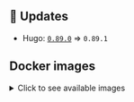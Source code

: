 ## :heartbeat: Updates

* Hugo: [`0.89.0`](https://github.com/klakegg/docker-hugo/releases/tag/0.89.0) => `0.89.1`


## Docker images

<details>
<summary>Click to see available images</summary>

This release is available from Docker Hub as project `klakegg/hugo` with the following tags:

| Alias tags                   | Version specific tags                      |
| ---------------------------- | ------------------------------------------ |
| `busybox`, `latest`          | `0.89.1-busybox`, `0.89.1`                     |
| `busybox-ci`, `ci`           | `0.89.1-busybox-ci`, `0.89.1-ci`               |
| `busybox-onbuild`, `onbuild` | `0.89.1-busybox-onbuild`, `0.89.1-onbuild`     |
| `alpine`                     | `0.89.1-alpine`                              |
| `alpine-ci`                  | `0.89.1-alpine-ci`                           |
| `alpine-onbuild`             | `0.89.1-alpine-onbuild`                      |
| `asciidoctor`                | `0.89.1-asciidoctor`                         |
| `asciidoctor-ci`             | `0.89.1-asciidoctor-ci`                      |
| `asciidoctor-onbuild`        | `0.89.1-asciidoctor-onbuild`                 |
| `pandoc`                     | `0.89.1-pandoc`                              |
| `pandoc-ci`                  | `0.89.1-pandoc-ci`                           |
| `pandoc-onbuild`             | `0.89.1-pandoc-onbuild`                      |
| `ext-alpine`                 | `0.89.1-ext-alpine`                          |
| `ext-alpine-ci`              | `0.89.1-ext-alpine-ci`                       |
| `ext-alpine-onbuild`         | `0.89.1-ext-alpine-onbuild`                  |
| `ext-asciidoctor`            | `0.89.1-ext-asciidoctor`                     |
| `ext-asciidoctor-ci`         | `0.89.1-ext-asciidoctor-ci`                  |
| `ext-asciidoctor-onbuild`    | `0.89.1-ext-asciidoctor-onbuild`             |
| `ext-pandoc`                 | `0.89.1-ext-pandoc`                          |
| `ext-pandoc-ci`              | `0.89.1-ext-pandoc-ci`                       |
| `ext-pandoc-onbuild`         | `0.89.1-ext-pandoc-onbuild`                  |
| `debian`                     | `0.89.1-debian`                              |
| `debian-ci`                  | `0.89.1-debian-ci`                           |
| `debian-onbuild`             | `0.89.1-debian-onbuild`                      |
| `ext-debian`, `ext`, `latest-ext` | `0.89.1-ext-debian`, `0.89.1-ext`         |
| `ext-debian-ci`, `ext-ci`    | `0.89.1-ext-debian-ci`, `0.89.1-ext-ci`        |
| `ext-debian-onbuild`, `ext-onbuild` | `0.89.1-ext-debian-onbuild`, `0.89.1-ext-onbuild` |
| `ubuntu`                     | `0.89.1-ubuntu`                            |
| `ubuntu-ci`                  | `0.89.1-ubuntu-ci`                         |
| `ubuntu-onbuild`             | `0.89.1-ubuntu-onbuild`                    |
| `ext-ubuntu`                 | `0.89.1-ext-ubuntu`                        |
| `ext-ubuntu-ci`              | `0.89.1-ext-ubuntu-ci`                     |
| `ext-ubuntu-onbuild`         | `0.89.1-ext-ubuntu-onbuild`                |
</details>